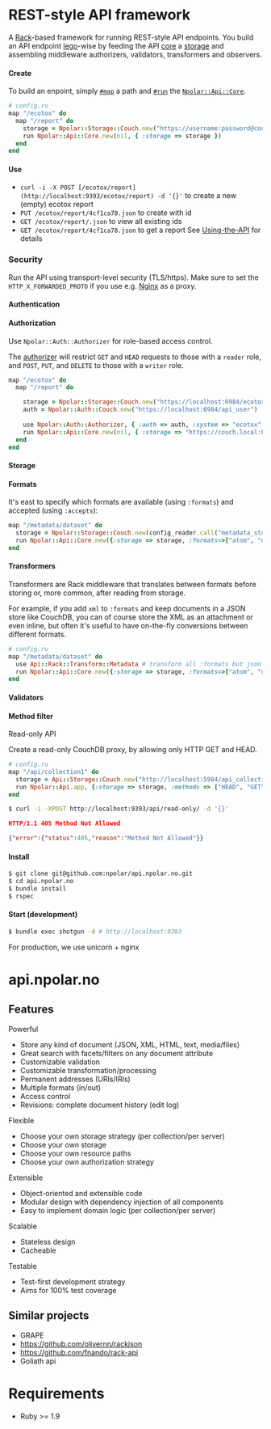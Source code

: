 # REST-style API framework

A [Rack](https://github.com/rack/rack)-based framework for running REST-style API endpoints.
You build an API endpoint [lego](http://lego.dk)-wise by feeding the API [core](https://github.com/npolar/api.npolar.no/wiki/Core) a [storage](https://github.com/npolar/api.npolar.no/wiki/Storage) and assembling
middleware authorizers, validators, transformers and observers.

#### Create
To build an enpoint, simply [`#map`](https://github.com/rack/rack/blob/master/lib/rack/builder.rb) a path
and [`#run`](http://m.onkey.org/ruby-on-rack-2-the-builder) the [`Npolar::Api::Core`]().

``` ruby
# config.ru
map "/ecotox" do
  map "/report" do
    storage = Npolar::Storage::Couch.new("https://username:password@couch.local:6984/ecotox_report")
    run Npolar::Api::Core.new(nil, { :storage => storage }) 
  end
end
```
#### Use
* `curl -i -X POST [/ecotox/report](http://localhost:9393/ecotox/report) -d '{}'`  to create a new (empty) ecotox report
* `PUT /ecotox/report/4cf1ca78.json` to create with id
* `GET /ecotox/report/.json` to view all existing ids
* `GET /ecotox/report/4cf1ca78.json` to get a report
See [Using-the-API](https://github.com/npolar/api.npolar.no/wiki/Using-the-API) for details

### Security
Run the API using transport-level security (TLS/https). 
Make sure to set the `HTTP_X_FORWARDED_PROTO` if you use e.g. [Nginx](http://wiki.nginx.org/HttpSslModule) as a proxy.

#### Authentication

#### Authorization
Use `Npolar::Auth::Authorizer` for role-based access control.

The [authorizer](https://github.com/npolar/api.npolar.no/wiki/Authorizer) will restrict `GET` and `HEAD` requests to those with a `reader` role,
and `POST`, `PUT`, and `DELETE` to those with a `writer` role.

``` ruby
map "/ecotox" do
  map "/report" do

    storage = Npolar::Storage::Couch.new("https://localhost:6984/ecotox_report")
    auth = Npolar::Auth::Couch.new("https://localhost:6984/api_user")
    
    use Npolar::Auth::Authorizer, { :auth => auth, :system => "ecotox" }
    run Npolar::Api::Core.new(nil, { :storage => "https://couch.local:6984/ecotox_report" }) 
  end
end
```
#### Storage


#### Formats
It's east to specify which formats are available (using `:formats`) and accepted (using `:accepts`):
``` ruby
map "/metadata/dataset" do
  storage = Npolar::Storage::Couch.new(config_reader.call("metadata_storage.json"))
  run Npolar::Api::Core.new({:storage => storage, :formats=>["atom", "dif", "iso", "json", "solr", "xml"]}, :accepts => ["dif", "json", "xml"])
end

```
#### Transformers
Transformers are Rack middleware that translates between formats before storing 
or, more common, after reading from storage.

For example, if you add `xml` to `:formats` and keep documents in a JSON store like CouchDB,
you can of course store the XML as an attachment or even inline, but often it's
useful to have on-the-fly conversions between different formats.

``` ruby
# config.ru
map "/metadata/dataset" do
  use Api::Rack::Transform::Metadata # transform all :formats but json
  run Npolar::Api::Core.new({:storage => storage, :formats=>["atom", "dif", "iso", "json", "xml"]}, :accepts => ["dif", "json", "xml"])
end
```

#### Validators




#### Method filter

Read-only API

Create a read-only CouchDB proxy, by allowing only HTTP GET and HEAD. 
``` ruby
# config.ru
map "/api/collection1" do
  storage = Api::Storage::Couch.new("http://localhost:5984/api_collection1")
  run Npolar::Api.app, {:storage => storage, :methods => ["HEAD", "GET"], :formats => ["json"]} 
end
```

``` sh
$ curl -i -XPOST http://localhost:9393/api/read-only/ -d '{}'
```

``` json
HTTP/1.1 405 Method Not Allowed

{"error":{"status":405,"reason":"Method Not Allowed"}}
```

#### Install

``` sh
$ git clone git@github.com:npolar/api.npolar.no.git
$ cd api.npolar.no
$ bundle install
$ rspec
```

#### Start (development)
``` sh
$ bundle exec shotgun -d # http://localhost:9393
```
For production, we use unicorn + nginx

# api.npolar.no

## Features

Powerful
* Store any kind of document (JSON, XML, HTML, text, media/files)
* Great search with facets/filters on any document attribute
* Customizable validation
* Customizable transformation/processing
* Permanent addresses (URIs/IRIs)
* Multiple formats (in/out)
* Access control
* Revisions: complete document history (edit log)

Flexible
* Choose your own storage strategy (per collection/per server)
* Choose your own storage 
* Choose your own resource paths
* Choose your own authorization strategy

Extensible
* Object-oriented and extensible code
* Modular design with dependency injection of all components
* Easy to implement domain logic (per collection/per server)

Scalable
* Stateless design
* Cacheable

Testable
* Test-first development strategy
* Aims for 100% test coverage



## Similar projects
* GRAPE
* https://github.com/olivernn/rackjson
* https://github.com/fnando/rack-api
* Goliath api
# Requirements
* Ruby >= 1.9
